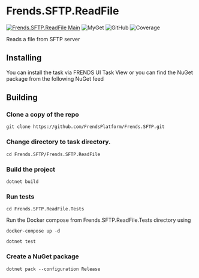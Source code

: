 # Frends.SFTP.ReadFile

[![Frends.SFTP.ReadFile Main](https://github.com/FrendsPlatform/Frends.SFTP/actions/workflows/ReadFile_build_and_test_on_main.yml/badge.svg)](https://github.com/FrendsPlatform/Frends.SFTP/actions/workflows/ReadFile_build_and_test_on_main.yml)
![MyGet](https://img.shields.io/myget/frends-tasks/v/Frends.SFTP.ReadFile?label=NuGet)
![GitHub](https://img.shields.io/github/license/FrendsPlatform/Frends.SFTP?label=License)
![Coverage](https://app-github-custom-badges.azurewebsites.net/Badge?key=FrendsPlatform/Frends.SFTP/Frends.SFTP.ReadFile|main)

Reads a file from SFTP server

## Installing

You can install the task via FRENDS UI Task View or you can find the NuGet package from the following NuGet feed

## Building

### Clone a copy of the repo

`git clone https://github.com/FrendsPlatform/Frends.SFTP.git`

### Change directory to task directory.

`cd Frends.SFTP/Frends.SFTP.ReadFile`

### Build the project

`dotnet build`

### Run tests

`cd Frends.SFTP.ReadFile.Tests`

Run the Docker compose from Frends.SFTP.ReadFile.Tests directory using

`docker-compose up -d`

`dotnet test`

### Create a NuGet package

`dotnet pack --configuration Release`

